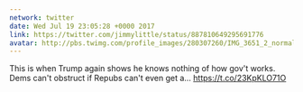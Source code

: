 ```yaml
---
network: twitter
date: Wed Jul 19 23:05:28 +0000 2017
link: https://twitter.com/jimmylittle/status/887810649295691776
avatar: http://pbs.twimg.com/profile_images/280307260/IMG_3651_2_normal.jpg
---
```


This is when Trump again shows he knows nothing of how gov't works. Dems can't obstruct if Repubs can't even get a… https://t.co/23KpKLO71O

